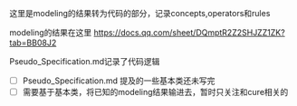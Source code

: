 这里是modeling的结果转为代码的部分，记录concepts,operators和rules

modeling的结果在这里 https://docs.qq.com/sheet/DQmptR2Z2SHJZZ1ZK?tab=BB08J2

Pseudo_Specification.md记录了代码逻辑

- [ ] Pseudo_Specification.md 提及的一些基本类还未写完
- [ ] 需要基于基本类，将已知的modeling结果输进去，暂时只关注和cure相关的
